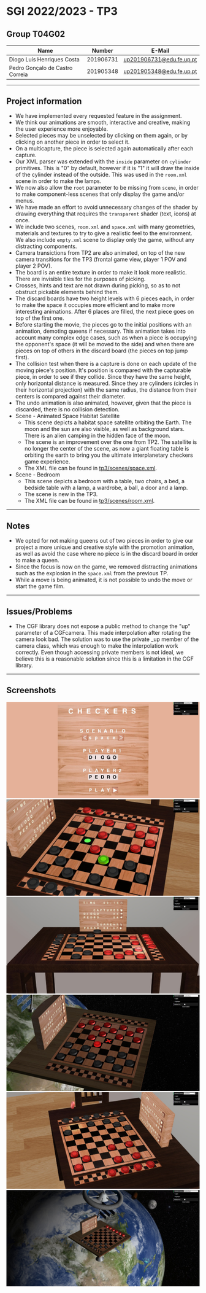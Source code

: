 # SGI 2022/2023 - TP3

## Group T04G02

| Name                            | Number    | E-Mail                   |
| ------------------------------- | --------- | ------------------------ |
| Diogo Luís Henriques Costa      | 201906731 | up201906731@edu.fe.up.pt |
| Pedro Gonçalo de Castro Correia | 201905348 | up201905348@edu.fe.up.pt |

----
## Project information

-   We have implemented every requested feature in the assignment.
-   We think our animations are smooth, interactive and creative, making the user experience more enjoyable.
-   Selected pieces may be unselected by clicking on them again, or by clicking on another piece in order to select it.
-   On a multicapture, the piece is selected again automatically after each capture.
-   Our XML parser was extended with the `inside` parameter on `cylinder` primitives. This is "0" by default, however if it is "1" it will draw the inside of the cylinder instead of the outside. This was used in the `room.xml` scene in order to make the lamps.
-   We now also allow the `root` parameter to be missing from `scene`, in order to make component-less scenes that only display the game and/or menus.
-   We have made an effort to avoid unnecessary changes of the shader by drawing everything that requires the `transparent` shader (text, icons) at once.
-   We include two scenes, `room.xml` and `space.xml` with many geometries, materials and textures to try to give a realistic feel to the environment. We also include `empty.xml` scene to display only the game, without any distracting components.
-   Camera transictions from TP2 are also animated, on top of the new camera transitions for the TP3 (frontal game view, player 1 POV and player 2 POV).
-   The board is an entire texture in order to make it look more realistic. There are invisible tiles for the purposes of picking.
-   Crosses, hints and text are not drawn during picking, so as to not obstruct pickable elements behind them.
-   The discard boards have two height levels with 6 pieces each, in order to make the space it occupies more efficient and to make more interesting animations. After 6 places are filled, the next piece goes on top of the first one.
-   Before starting the movie, the pieces go to the initial positions with an animation, demoting queens if necessary. This animation takes into account many complex edge cases, such as when a piece is occupying the opponent's space (it will be moved to the side) and when there are pieces on top of others in the discard board (the pieces on top jump first).
-   The collision test when there is a capture is done on each update of the moving piece's position. It's position is compared with the capturable piece, in order to see if they collide. Since they have the same height, only horizontal distance is measured. Since they are cylinders (circles in their horizontal projection) with the same radius, the distance from their centers is compared against their diameter.
-   The undo animation is also animated, however, given that the piece is discarded, there is no collision detection.
-   Scene - Animated Space Habitat Satellite
    -   This scene depicts a habitat space satellite orbiting the Earth. The moon and the sun are also visible, as well as background stars. There is an alien camping in the hidden face of the moon.
    -   The scene is an improvement over the one from TP2. The satellite is no longer the center of the scene, as now a giant floating table is orbiting the earth to bring you the ultimate interplanetary checkers game experience. 
    -   The XML file can be found in [tp3/scenes/space.xml](./scenes/space.xml).
-   Scene - Bedroom
    -   This scene depicts a bedroom with a table, two chairs, a bed, a bedside table with a lamp, a wardrobe, a ball, a door and a lamp.
    -   The scene is new in the TP3.
    -   The XML file can be found in [tp3/scenes/room.xml](./scenes/room.xml).
----
## Notes

-   We opted for not making queens out of two pieces in order to give our project a more unique and creative style with the promotion animation, as well as avoid the case where no piece is in the discard board in order to make a queen.
-   Since the focus is now on the game, we removed distracting animations such as the explosion in the `space.xml` from the previous TP.
-   While a move is being animated, it is not possible to undo the move or start the game film.

----
## Issues/Problems

-   The CGF library does not expose a public method to change the "up" parameter of a CGFcamera. This made interpolation after rotating the camera look bad. The solution was to use the private _up member of the camera class, which was enough to make the interpolation work correctly. Even though accessing private members is not ideal, we believe this is a reasonable solution since this is a limitation in the CGF library.

----

## Screenshots

![Screenshot 1](./screenshots/1.jpg)
![Screenshot 2](./screenshots/2.jpg)
![Screenshot 3](./screenshots/3.jpg)
![Screenshot 4](./screenshots/4.jpg)
![Screenshot 5](./screenshots/5.jpg)
![Screenshot 6](./screenshots/6.jpg)
